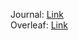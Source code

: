 Journal: [Link](https://www.editorialmanager.com/scsi/default2.aspx)  
Overleaf: [Link](https://www.overleaf.com/project/646d521b74)
